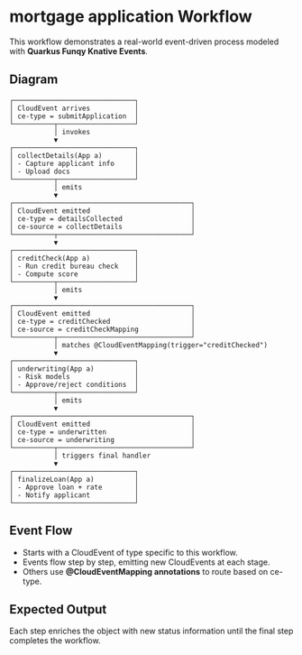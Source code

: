 # mortgage application Workflow

This workflow demonstrates a real-world event-driven process modeled with **Quarkus Funqy Knative Events**.

## Diagram
```
┌──────────────────────────────┐
│ CloudEvent arrives           │
│ ce-type = submitApplication  │
└──────────┬───────────────────┘
           │ invokes
           ▼
┌──────────────────────────────┐
│ collectDetails(App a)        │
│ - Capture applicant info     │
│ - Upload docs                │
└──────────┬───────────────────┘
           │ emits
           ▼
┌────────────────────────────────────────────┐
│ CloudEvent emitted                         │
│ ce-type = detailsCollected                 │
│ ce-source = collectDetails                 │
└──────────┬─────────────────────────────────┘
           ▼
┌──────────────────────────────┐
│ creditCheck(App a)           │
│ - Run credit bureau check    │
│ - Compute score              │
└──────────┬───────────────────┘
           │ emits
           ▼
┌────────────────────────────────────────────┐
│ CloudEvent emitted                         │
│ ce-type = creditChecked                    │
│ ce-source = creditCheckMapping             │
└──────────┬─────────────────────────────────┘
           │ matches @CloudEventMapping(trigger="creditChecked")
           ▼
┌──────────────────────────────┐
│ underwriting(App a)          │
│ - Risk models                │
│ - Approve/reject conditions  │
└──────────┬───────────────────┘
           │ emits
           ▼
┌────────────────────────────────────────────┐
│ CloudEvent emitted                         │
│ ce-type = underwritten                     │
│ ce-source = underwriting                   │
└──────────┬─────────────────────────────────┘
           │ triggers final handler
           ▼
┌──────────────────────────────┐
│ finalizeLoan(App a)          │
│ - Approve loan + rate        │
│ - Notify applicant           │
└──────────────────────────────┘
```

## Event Flow
- Starts with a CloudEvent of type specific to this workflow.
- Events flow step by step, emitting new CloudEvents at each stage.
- Others use **@CloudEventMapping annotations** to route based on ce-type.

## Expected Output
Each step enriches the object with new status information until the final step completes the workflow.
